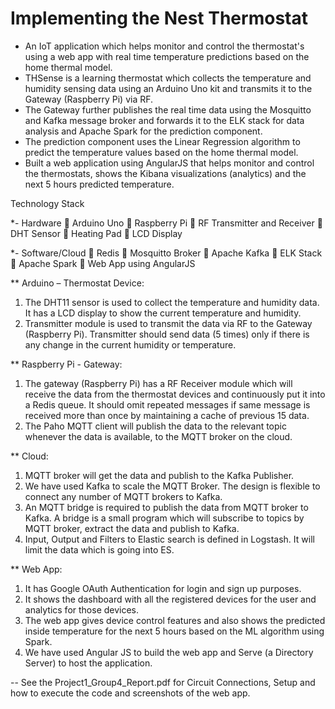 # Implementing the Nest Thermostat

- An IoT application which helps monitor and control the thermostat's using a web app with real time temperature predictions based on the home thermal model.
- THSense is a learning thermostat which collects the temperature and humidity sensing data using an Arduino Uno kit and transmits it to the Gateway (Raspberry Pi) via RF.
- The Gateway further publishes the real time data using the Mosquitto and Kafka message broker and forwards it to the ELK stack for data analysis and Apache Spark for the prediction component.
- The prediction component uses the Linear Regression algorithm to predict the temperature values based on the home thermal model.
- Built a web application using AngularJS that helps monitor and control the thermostats, shows the Kibana visualizations (analytics) and the next 5 hours predicted temperature.

Technology Stack
 
*- Hardware
	Arduino Uno
	Raspberry Pi
	RF Transmitter and Receiver
	DHT Sensor
	Heating Pad
	LCD Display

*- Software/Cloud
	Redis
	Mosquitto Broker
	Apache Kafka
	ELK Stack
	Apache Spark
	Web App using AngularJS
 

** Arduino – Thermostat Device:
1. The DHT11 sensor is used to collect the temperature and humidity data. It has a LCD display to show the current temperature and humidity.
2. Transmitter module is used to transmit the data via RF to the Gateway (Raspberry Pi). Transmitter should send data (5 times) only if there is any change in the current humidity or temperature.

** Raspberry Pi - Gateway:
1. The gateway (Raspberry Pi) has a RF Receiver module which will receive the data from the thermostat devices and continuously put it into a Redis queue. It should omit repeated messages if same message is received more than once by maintaining a cache of previous 15 data.
2. The Paho MQTT client will publish the data to the relevant topic whenever the data is available, to the MQTT broker on the cloud.

** Cloud:
1. MQTT broker will get the data and publish to the Kafka Publisher.
2. We have used Kafka to scale the MQTT Broker. The design is flexible to connect any number of MQTT brokers to Kafka.
3. An MQTT bridge is required to publish the data from MQTT broker to Kafka. A bridge is a small program which will subscribe to topics by MQTT broker, extract the data and publish to Kafka.
4. Input, Output and Filters to Elastic search is defined in Logstash. It will limit the data which is going into ES.

** Web App:
1. It has Google OAuth Authentication for login and sign up purposes.
2. It shows the dashboard with all the registered devices for the user and analytics for those devices.
3. The web app gives device control features and also shows the predicted inside temperature for the next 5 hours based on the ML algorithm using Spark.
4. We have used Angular JS to build the web app and Serve (a Directory Server) to host the application.

-- See the Project1_Group4_Report.pdf for Circuit Connections, Setup and how to execute the code and screenshots of the web app.

